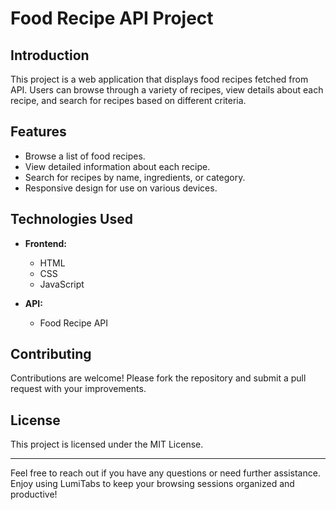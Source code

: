 # Food Recipe API Project

## Introduction

This project is a web application that displays food recipes fetched from API. Users can browse through a variety of recipes, view details about each recipe, and search for recipes based on different criteria.

## Features

- Browse a list of food recipes.
- View detailed information about each recipe.
- Search for recipes by name, ingredients, or category.
- Responsive design for use on various devices.

## Technologies Used

- **Frontend:**
  - HTML
  - CSS
  - JavaScript

- **API:**
  - Food Recipe API

## Contributing

Contributions are welcome! Please fork the repository and submit a pull request with your improvements.

## License

This project is licensed under the MIT License.

---

Feel free to reach out if you have any questions or need further assistance. Enjoy using LumiTabs to keep your browsing sessions organized and productive!
